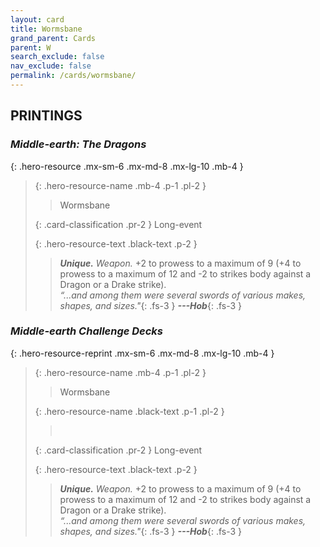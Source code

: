 ```yaml
---
layout: card
title: Wormsbane
grand_parent: Cards
parent: W
search_exclude: false
nav_exclude: false
permalink: /cards/wormsbane/
---
```


## PRINTINGS


### _Middle-earth: The Dragons_

{: .hero-resource .mx-sm-6 .mx-md-8 .mx-lg-10 .mb-4 }
> {: .hero-resource-name .mb-4 .p-1 .pl-2 }
> > <div class="card-mp"></div>
> > <div class="card-name">Wormsbane</div>
>
> {: .card-classification .pr-2 }
> Long-event
>
> {: .hero-resource-text .black-text .p-2 }
> > _**Unique.**_ _Weapon._ +2 to prowess to a maximum of 9 (+4 to prowess to a maximum of 12 and -2 to strikes body against a Dragon or a Drake strike). <br>_“...and among them were several swords of various makes, shapes, and sizes."_{: .fs-3 } ***---&#65279;Hob***{: .fs-3 } 
> 

### _Middle-earth Challenge Decks_

{: .hero-resource-reprint .mx-sm-6 .mx-md-8 .mx-lg-10 .mb-4 }
> {: .hero-resource-name .mb-4 .p-1 .pl-2 }
> > <div class="card-mp"></div>
> > <div class="card-name">Wormsbane</div>
>
> {: .hero-resource-name .black-text .p-1 .pl-2 }
> > &nbsp;
>
> {: .card-classification .pr-2 }
> Long-event
>
> {: .hero-resource-text .black-text .p-2 }
> > _**Unique.**_ _Weapon._ +2 to prowess to a maximum of 9 (+4 to prowess to a maximum of 12 and -2 to strikes body against a Dragon or a Drake strike). <br>_“...and among them were several swords of various makes, shapes, and sizes."_{: .fs-3 } ***---&#65279;Hob***{: .fs-3 } 
> 
